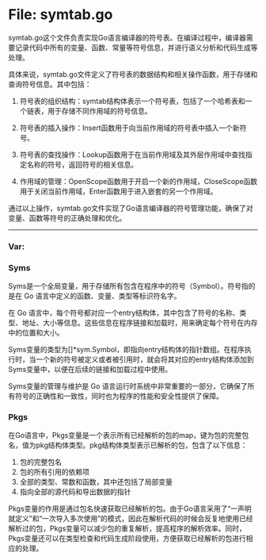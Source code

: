 # File: symtab.go

symtab.go这个文件负责实现Go语言编译器的符号表。在编译过程中，编译器需要记录代码中所有的变量、函数、常量等符号信息，并进行语义分析和代码生成等处理。

具体来说，symtab.go文件定义了符号表的数据结构和相关操作函数，用于存储和查询符号信息。其中包括：

1. 符号表的组织结构：symtab结构体表示一个符号表，包括了一个哈希表和一个链表，用于存储不同作用域的符号信息。

2. 符号表的插入操作：Insert函数用于向当前作用域的符号表中插入一个新符号。

3. 符号表的查找操作：Lookup函数用于在当前作用域及其外层作用域中查找指定名称的符号，返回符号的相关信息。

4. 作用域的管理：OpenScope函数用于开启一个新的作用域，CloseScope函数用于关闭当前作用域，Enter函数用于进入嵌套的另一个作用域。

通过以上操作，symtab.go文件实现了Go语言编译器的符号管理功能，确保了对变量、函数等符号的正确处理和优化。




---

### Var:

### Syms

Syms是一个全局变量，用于存储所有包含在程序中的符号（Symbol）。符号指的是在 Go 语言中定义的函数、变量、类型等标识符名字。

在 Go 语言中，每个符号都对应一个entry结构体，其中包含了符号的名称、类型、地址、大小等信息。这些信息在程序链接和加载时，用来确定每个符号在内存中的位置和大小。

Syms变量的类型为[]*sym.Symbol，即指向entry结构体的指针数组。在程序执行时，当一个新的符号被定义或者被引用时，就会将其对应的entry结构体添加到Syms变量中，以便在后续的链接和加载过程中使用。

Syms变量的管理与维护是 Go 语言运行时系统中非常重要的一部分，它确保了所有符号的正确性和一致性，同时也为程序的性能和安全性提供了保障。



### Pkgs

在Go语言中，Pkgs变量是一个表示所有已经解析的包的map，键为包的完整包名，值为pkg结构体类型。pkg结构体类型表示已解析的包，包含了以下信息：

1. 包的完整包名
2. 包的所有引用的依赖项
3. 全部的类型、常数和函数，其中还包括了局部变量
4. 指向全部的源代码和导出数据的指针

Pkgs变量的作用是通过包名快速获取已经解析的包。由于Go语言采用了“一声明就定义”和“一次导入多次使用”的模式，因此在解析代码的时候会反复地使用已经解析过的包，Pkgs变量可以减少包的重复解析，提高程序的解析效率。同时，Pkgs变量还可以在类型检查和代码生成阶段使用，方便获取已经解析的包进行相应的处理。



